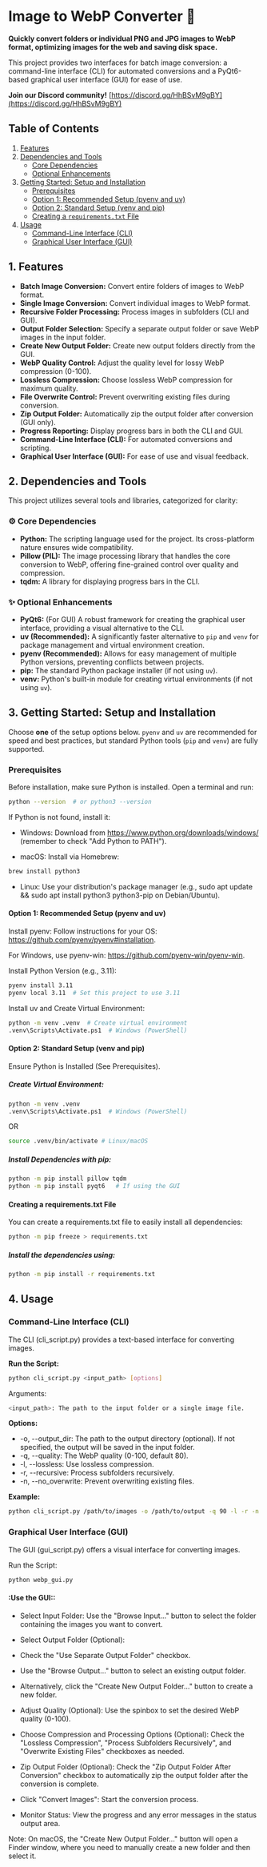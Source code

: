 # Image to WebP Converter 🚀

**Quickly convert folders or individual PNG and JPG images to WebP format, optimizing images for the web and saving disk space.**

This project provides two interfaces for batch image conversion: a command-line interface (CLI) for automated conversions and a PyQt6-based graphical user interface (GUI) for ease of use.

**Join our Discord community!** [https://discord.gg/HhBSvM9gBY](https://discord.gg/HhBSvM9gBY)

## Table of Contents

1.  [Features](#features)
2.  [Dependencies and Tools](#dependencies-and-tools)
    *   [Core Dependencies](#core-dependencies)
    *   [Optional Enhancements](#optional-enhancements)
3.  [Getting Started: Setup and Installation](#getting-started-setup-and-installation)
    *   [Prerequisites](#prerequisites)
    *   [Option 1: Recommended Setup (pyenv and uv)](#option-1-recommended-setup-pyenv-and-uv)
    *   [Option 2: Standard Setup (venv and pip)](#option-2-standard-setup-venv-and-pip)
    *   [Creating a `requirements.txt` File](#creating-a-requirementstxt-file)
4.  [Usage](#usage)
    *   [Command-Line Interface (CLI)](#command-line-interface-cli)
    *   [Graphical User Interface (GUI)](#graphical-user-interface-gui)

## 1. Features

*   **Batch Image Conversion:** Convert entire folders of images to WebP format.
*   **Single Image Conversion:** Convert individual images to WebP format.
*   **Recursive Folder Processing:** Process images in subfolders (CLI and GUI).
*   **Output Folder Selection:** Specify a separate output folder or save WebP images in the input folder.
*   **Create New Output Folder:** Create new output folders directly from the GUI.
*   **WebP Quality Control:** Adjust the quality level for lossy WebP compression (0-100).
*   **Lossless Compression:** Choose lossless WebP compression for maximum quality.
*   **File Overwrite Control:** Prevent overwriting existing files during conversion.
*   **Zip Output Folder:** Automatically zip the output folder after conversion (GUI only).
*   **Progress Reporting:** Display progress bars in both the CLI and GUI.
*   **Command-Line Interface (CLI):** For automated conversions and scripting.
*   **Graphical User Interface (GUI):** For ease of use and visual feedback.

## 2. Dependencies and Tools

This project utilizes several tools and libraries, categorized for clarity:

### ⚙️ Core Dependencies

*   **Python:** The scripting language used for the project. Its cross-platform nature ensures wide compatibility.
*   **Pillow (PIL):** The image processing library that handles the core conversion to WebP, offering fine-grained control over quality and compression.
*   **tqdm:** A library for displaying progress bars in the CLI.

### ✨ Optional Enhancements

*   **PyQt6:** (For GUI) A robust framework for creating the graphical user interface, providing a visual alternative to the CLI.
*   **uv (Recommended):** A significantly faster alternative to `pip` and `venv` for package management and virtual environment creation.
*   **pyenv (Recommended):** Allows for easy management of multiple Python versions, preventing conflicts between projects.
*   **pip:** The standard Python package installer (if not using `uv`).
*   **venv:** Python's built-in module for creating virtual environments (if not using `uv`).

## 3. Getting Started: Setup and Installation

Choose **one** of the setup options below. `pyenv` and `uv` are recommended for speed and best practices, but standard Python tools (`pip` and `venv`) are fully supported.

### Prerequisites

Before installation, make sure Python is installed. Open a terminal and run:

```bash
python --version  # or python3 --version
```
If Python is not found, install it:

*   Windows: Download from https://www.python.org/downloads/windows/ (remember to check "Add Python to PATH").

*   macOS: Install via Homebrew:

```bash
brew install python3
```

*   Linux: Use your distribution's package manager (e.g., sudo apt update && sudo apt install python3 python3-pip on Debian/Ubuntu).

#### Option 1: Recommended Setup (pyenv and uv)

Install pyenv: Follow instructions for your OS: https://github.com/pyenv/pyenv#installation.

For Windows, use pyenv-win: https://github.com/pyenv-win/pyenv-win.

Install Python Version (e.g., 3.11):

```bash
pyenv install 3.11
pyenv local 3.11  # Set this project to use 3.11
```

Install uv and Create Virtual Environment:

```bash
python -m venv .venv  # Create virtual environment
.venv\Scripts\Activate.ps1  # Windows (PowerShell)
```

#### Option 2: Standard Setup (venv and pip)

Ensure Python is Installed (See Prerequisites).

##### Create Virtual Environment:

```bash
python -m venv .venv
.venv\Scripts\Activate.ps1  # Windows (PowerShell)
```

OR

```bash
source .venv/bin/activate # Linux/macOS
```


##### Install Dependencies with pip:

```bash
python -m pip install pillow tqdm
python -m pip install pyqt6   # If using the GUI
```

#### Creating a requirements.txt File

You can create a requirements.txt file to easily install all dependencies:

```bash
python -m pip freeze > requirements.txt
```

##### Install the dependencies using:

```bash
python -m pip install -r requirements.txt
```

## 4. Usage

### Command-Line Interface (CLI)

The CLI (cli_script.py) provides a text-based interface for converting images.

**Run the Script:**

```bash
python cli_script.py <input_path> [options]
```
Arguments:

```bash
<input_path>: The path to the input folder or a single image file.
```
**Options:**
*   -o, --output_dir: The path to the output directory (optional). If not specified, the output will be saved in the input folder.
*   -q, --quality: The WebP quality (0-100, default 80).
*   -l, --lossless: Use lossless compression.
*   -r, --recursive: Process subfolders recursively.
*   -n, --no_overwrite: Prevent overwriting existing files.

**Example:**

```bash
python cli_script.py /path/to/images -o /path/to/output -q 90 -l -r -n
```
### Graphical User Interface (GUI)

The GUI (gui_script.py) offers a visual interface for converting images.

Run the Script:

```bash
python webp_gui.py
```
#### :**Use the GUI::**

*   Select Input Folder: Use the "Browse Input..." button to select the folder containing the images you want to convert.

*   Select Output Folder (Optional):

*   Check the "Use Separate Output Folder" checkbox.

*   Use the "Browse Output..." button to select an existing output folder.

*   Alternatively, click the "Create New Output Folder..." button to create a new folder.

*   Adjust Quality (Optional): Use the spinbox to set the desired WebP quality (0-100).

*   Choose Compression and Processing Options (Optional): Check the "Lossless Compression", "Process Subfolders Recursively", and "Overwrite Existing Files" checkboxes as needed.

*   Zip Output Folder (Optional): Check the "Zip Output Folder After Conversion" checkbox to automatically zip the output folder after the conversion is complete.

*   Click "Convert Images": Start the conversion process.

*   Monitor Status: View the progress and any error messages in the status output area.

Note: On macOS, the "Create New Output Folder..." button will open a Finder window, where you need to manually create a new folder and then select it.





